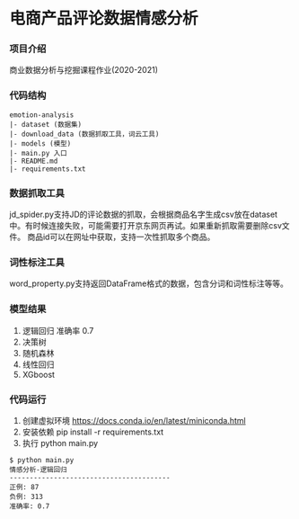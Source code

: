 # 电商产品评论数据情感分析 

### 项目介绍
商业数据分析与挖掘课程作业(2020-2021)

### 代码结构
```
emotion-analysis
|- dataset (数据集)
|- download_data (数据抓取工具，词云工具)
|- models (模型)
|- main.py 入口
|- README.md
|- requirements.txt 
```
### 数据抓取工具

jd_spider.py支持JD的评论数据的抓取，会根据商品名字生成csv放在dataset中。有时候连接失败，可能需要打开京东网页再试。如果重新抓取需要删除csv文件。
商品id可以在网址中获取，支持一次性抓取多个商品。

### 词性标注工具

word_property.py支持返回DataFrame格式的数据，包含分词和词性标注等等。

### 模型结果

1. 逻辑回归 准确率 0.7
2. 决策树
3. 随机森林
4. 线性回归
5. XGboost

### 代码运行
1. 创建虚拟环境 https://docs.conda.io/en/latest/miniconda.html
2. 安装依赖 pip install -r requirements.txt
3. 执行 python main.py

```
$ python main.py
情感分析-逻辑回归
----------------------------------------
正例: 87
负例: 313
准确率: 0.7
```
